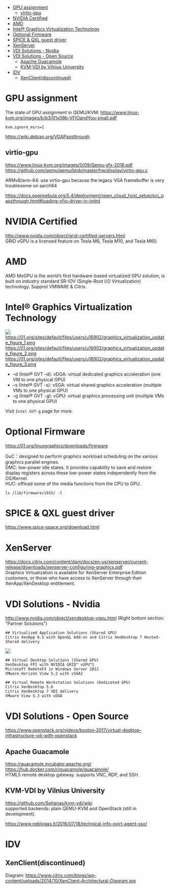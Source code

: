 <!-- TOC -->

- [GPU assignment](#gpu-assignment)
    - [virtio-gpu](#virtio-gpu)
- [NVIDIA Certified](#nvidia-certified)
- [AMD](#amd)
- [Intel® Graphics Virtualization Technology](#intel®-graphics-virtualization-technology)
- [Optional Firmware](#optional-firmware)
- [SPICE & QXL guest driver](#spice--qxl-guest-driver)
- [XenServer](#xenserver)
- [VDI Solutions - Nvidia](#vdi-solutions---nvidia)
- [VDI Solutions - Open Source](#vdi-solutions---open-source)
    - [Apache Guacamole](#apache-guacamole)
    - [KVM-VDI by Vilnius University](#kvm-vdi-by-vilnius-university)
- [IDV](#idv)
    - [XenClient(discontinued)](#xenclientdiscontinued)

<!-- /TOC -->

# GPU assignment
The state of GPU assignment in QEMU/KVM: https://www.linux-kvm.org/images/b/b3/01x09b-VFIOandYou-small.pdf

    kvm.ignore_msrs=1

https://wiki.debian.org/VGAPassthrough

## virtio-gpu
https://www.linux-kvm.org/images/0/09/Qemu-gfx-2016.pdf  
https://github.com/qemu/qemu/blob/master/hw/display/virtio-gpu.c

ARMv8/arm-64: use virtio-gpu because the legacy VGA framebuffer is very troublesome on aarch64

https://docs.opennebula.org/5.4/deployment/open_cloud_host_setup/pci_passthrough.html#loading-vfio-driver-in-initrd

# NVIDIA Certified
http://www.nvidia.com/object/grid-certified-servers.html  
GRID vGPU is a licensed feature on Tesla M6, Tesla M10, and Tesla M60.

# AMD
AMD MxGPU is the world’s first hardware-based virtualized GPU solution, is built on industry standard SR-IOV (Single-Root I/O Virtualization) technology. Supprot VMWARE & Citrix.

# Intel® Graphics Virtualization Technology 
![](https://01.org/sites/default/files/users/u25480/gpu-virtualization-approaches.png)  
https://01.org/sites/default/files/users/u16902/graphics_virtualization_update_figure_1.png  
https://01.org/sites/default/files/users/u16902/graphics_virtualization_update_figure_2.png  
https://01.org/sites/default/files/users/u16902/graphics_virtualization_update_figure_3.png  

* –d (Intel® GVT –d): vDGA: virtual dedicated graphics acceleration (one VM to one physical GPU)
* –s (Intel® GVT -s): vSGA: virtual shared graphics acceleration (multiple VMs to one physical GPU)
* –g (Intel® GVT -g): vGPU: virtual graphics processing unit (multiple VMs to one physical GPU)

Visit `Intel GVT-g` page for more.

# Optional Firmware
https://01.org/linuxgraphics/downloads/firmware

GuC：designed to perform graphics workload scheduling on the various graphics parallel engines.  
DMC: low-power idle states. It provides capability to save and restore display registers across these low-power states independently from the OS/Kernel.  
HUC: offload some of the media functions from the CPU to GPU.  

    ls /lib/firmware/i915/ -l

# SPICE & QXL guest driver
https://www.spice-space.org/download.html

# XenServer
https://docs.citrix.com/content/dam/docs/en-us/xenserver/current-release/downloads/xenserver-configuring-graphics.pdf  
Graphics Virtualization is available for XenServer Enterprise Edition customers, or those who have access to
XenServer through their XenApp/XenDesktop entitlement. 

# VDI Solutions - Nvidia
http://www.nvidia.com/object/xendesktop-vgpu.html
(Right bottom section: "Partner Solutions")

    ## Virtualized Application Solutions (Shared GPU)
    Citrix XenApp 6.5 with OpenGL Add-on and Citrix XenDesktop 7 Hosted-Shared delivery

![](http://www.nvidia.com/content/cloud-computing/images/gridtechnology-softwarediagram-xenapp.png)

    ## Virtual Desktop Solutions (Shared GPU)
    XenDesktop FP1 with NVIDIA GRID™ vGPU™1
    Microsoft RemoteFX in Windows Server 2012
    VMware Horizon View 5.2 with vSGA2

    ## Virtual Remote Workstation Solutions (Dedicated GPU)
    Citrix XenDesktop 5.6
    Citrix XenDesktop 7 VDI delivery
    VMware View 5.3 with vDGA

# VDI Solutions - Open Source
https://www.openstack.org/videos/boston-2017/virtual-desktop-infrastructure-vdi-with-openstack

## Apache Guacamole
https://guacamole.incubator.apache.org/  
https://hub.docker.com/r/guacamole/guacamole/  
HTML5 remote desktop gateway. supports VNC, RDP, and SSH.

## KVM-VDI by Vilnius University
https://github.com/Seitanas/kvm-vdi/wiki  
supported backends: plain QEMU-KVM and OpenStack (still in development).

https://www.neblogas.lt/2016/07/18/technical-info-ovirt-agent-sso/

# IDV
## XenClient(discontinued)
Diagram: https://www.citrix.com/blogs/wp-content/uploads/2014/10/XenClient-Architectural-Diagram.jpg